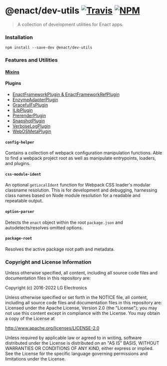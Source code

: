 # @enact/dev-utils [![Travis](https://img.shields.io/travis/enactjs/dev-utils/master.svg?style=flat-square)](https://travis-ci.org/enactjs/dev-utils) [![NPM](https://img.shields.io/npm/v/@enact/dev-utils.svg?style=flat-square)](https://www.npmjs.com/package/@enact/dev-utils)

> A collection of development utilities for Enact apps.

### Installation

```
npm install --save-dev @enact/dev-utils
```

### Features and Utilities

#### [Mixins](./mixins/README.md)

#### Plugins

- [EnactFrameworkPlugin & EnactFrameworkRefPlugin](./plugins/dll/README.md)
- [EnzymeAdapterPlugin](./plugins/EnzymeAdapterPlugin/README.md)
- [GracefulFsPlugin](./plugins/GracefulFsPlugin/README.md)
- [ILibPlugin](./plugins/ILibPlugin/README.md)
- [PrerenderPlugin](./plugins/PrerenderPlugin/README.md)
- [SnapshotPlugin](./plugins/SnapshotPlugin/README.md)
- [VerboseLogPlugin](./plugins/VerboseLogPlugin/README.md)
- [WebOSMetaPlugin](./plugins/WebOSMetaPlugin/README.md)

#### `config-helper`

Contains a collection of webpack configuration manipulation functions. Able to find a webpack project root as well as manipulate entrypoints, loaders, and plugins.

#### `css-module-ident`

An optional `getLocalIdent` function for Webpack CSS loader's modular classname resolution.  This is for development and debugging, harnessing class names based on Node module resolution for a readable and repeatable output.

#### `option-parser`

Detects the `enact` object within the root `package.json` and autodetects/resolves omitted options.

#### `package-root`

Resolves the active package root path and metadata.

### Copyright and License Information

Unless otherwise specified, all content, including all source code files and
documentation files in this repository are:

Copyright (c) 2016-2022 LG Electronics

Unless otherwise specified or set forth in the NOTICE file, all content,
including all source code files and documentation files in this repository are:
Licensed under the Apache License, Version 2.0 (the "License");
you may not use this content except in compliance with the License.
You may obtain a copy of the License at

http://www.apache.org/licenses/LICENSE-2.0

Unless required by applicable law or agreed to in writing, software
distributed under the License is distributed on an "AS IS" BASIS,
WITHOUT WARRANTIES OR CONDITIONS OF ANY KIND, either express or implied.
See the License for the specific language governing permissions and
limitations under the License.
